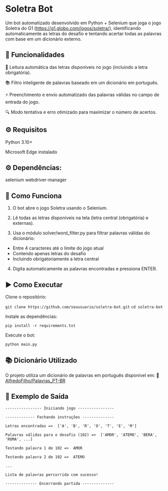 # Soletra Bot

Um bot automatizado desenvolvido em Python + Selenium que joga o jogo Soletra do G1 (https://g1.globo.com/jogos/soletra/), identificando automaticamente as letras do desafio e tentando acertar todas as palavras com base em um dicionário externo.

## 🚀 Funcionalidades

🧠 Leitura automática das letras disponíveis no jogo (incluindo a letra obrigatória).

📚 Filtro inteligente de palavras baseado em um dicionário em português.

⚡ Preenchimento e envio automatizado das palavras válidas no campo de entrada do jogo.

🔍 Modo tentativa e erro otimizado para maximizar o número de acertos.

## ⚙️ Requisitos

Python 3.10+

Microsoft Edge instalado

## ⚙️ Dependências:

selenium 
webdriver-manager

## 🧠 Como Funciona

1. O bot abre o jogo Soletra usando o Selenium.

2. Lê todas as letras disponíveis na tela (letra central (obrigatória) e externas).

3. Usa o módulo solver/word_filter.py para filtrar palavras válidas do dicionário:
  - Entre 4 caracteres até o limite do jogo atual
  - Contendo apenas letras do desafio
  - Incluindo obrigatoriamente a letra central

4. Digita automaticamente as palavras encontradas e pressiona ENTER.

## ▶️ Como Executar

Clone o repositório:

```git clone https://github.com/seuusuario/soletra-bot.git```
```cd soletra-bot```

Instale as dependências:

```pip install -r requirements.txt```

Execute o bot:

```python main.py```

## 📚 Dicionário Utilizado

O projeto utiliza um dicionário de palavras em português disponível em:
🔗 [AlfredoFilho/Palavras_PT-BR](https://github.com/AlfredoFilho/Palavras_PT-BR/blob/master/Palavras_PT-BR.txt)

## 🧩 Exemplo de Saída
```---------------- Iniciando jogo ----------------```

```------------- Fechando instruções --------------```

```Letras encontradas =>  ['A', 'B', 'R', 'O', 'T', 'E', 'M']```

```Palavras válidas para o desafio (102) =>  ['AMOR', 'ATEMO', 'BERA', 'ROMA', ...]```

```Testando palavra 1 de 102 =>  AMOR```

```Testando palavra 2 de 102 =>  ATEMO```

```...```

```Lista de palavras percorrida com sucesso!```

```-------------- Encerrando partida --------------```
